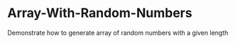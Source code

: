 # Array-With-Random-Numbers
Demonstrate how to generate array of random numbers with a given length 
